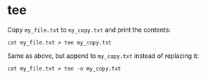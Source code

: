 # tee

Copy `my_file.txt` to `my_copy.txt` and print the contents:

	cat my_file.txt > tee my_copy.txt

Same as above, but append to `my_copy.txt` instead of replacing it:

	cat my_file.txt > tee -a my_copy.txt
